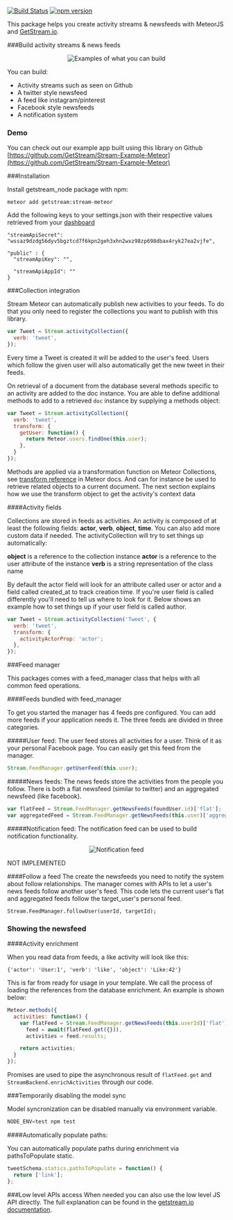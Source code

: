 [![Build Status](https://travis-ci.org/tbarbugli/stream-meteor.svg)](https://travis-ci.org/tbarbugli/stream-meteor)
[![npm version](https://badge.fury.io/js/getstream-meteor.svg)](http://badge.fury.io/js/getstream-meteor)

This package helps you create activity streams & newsfeeds with MeteorJS and [GetStream.io](https://getstream.io).

###Build activity streams & news feeds

<p align="center">
  <img src="https://dvqg2dogggmn6.cloudfront.net/images/mood-home.png" alt="Examples of what you can build" title="What you can build"/>
</p>

You can build:

* Activity streams such as seen on Github
* A twitter style newsfeed
* A feed like instagram/pinterest
* Facebook style newsfeeds
* A notification system

### Demo

You can check out our example app built using this library on Github [https://github.com/GetStream/Stream-Example-Meteor](https://github.com/GetStream/Stream-Example-Meteor)

###Installation

Install getstream_node package with npm:

```meteor add getstream:stream-meteor```

Add the following keys to your settings.json with their respective values retrieved from your [dashboard](https://getstream.io/dashboard/)

```
"streamApiSecret": "wssaz9dzdg56dyv5bgztcd7f6kpn2geh3xhn2wxz98zp698dbax4ryk27ea2vjfe",

"public" : {
  "streamApiKey": "",

  "streamApiAppId": ""
}
```

###Collection integration

Stream Meteor can automatically publish new activities to your feeds. To do that you only need to register the collections you want to publish with this library.

```js
var Tweet = Stream.activityCollection({
  verb: 'tweet',
});
```

Every time a Tweet is created it will be added to the user's feed. Users which follow the given user will also automatically get the new tweet in their feeds.

On retrieval of a document from the database several methods specific to an activity are added to the doc instance. You are able to define additional methods to add to a retrieved ```doc``` instance by supplying a methods object:

```js
var Tweet = Stream.activityCollection({
  verb: 'tweet',
  transform: {
    getUser: function() {
      return Meteor.users.findOne(this.user);
    },
  }
});
```

Methods are applied via a transformation function on Meteor Collections, see [transform reference]() in Meteor docs.
And can for instance be used to retrieve related objects to a current document. The next section explains how we
use the transform object to get the activity's context data

####Activity fields

Collections are stored in feeds as activities. An activity is composed of at least the following fields: **actor**, **verb**, **object**, **time**. You can also add more custom data if needed.
The activityCollection will try to set things up automatically:

**object** is a reference to the collection instance
**actor** is a reference to the user attribute of the instance
**verb** is a string representation of the class name

By default the actor field will look for an attribute called user or actor and a field called created_at to track creation time.
If you're user field is called differently you'll need to tell us where to look for it.
Below shows an example how to set things up if your user field is called author.

```js
var Tweet = Stream.activityCollection('Tweet', {
  verb: 'tweet',
  transform: {
    activityActorProp: 'actor';
  },
});
```

###Feed manager

This packages comes with a feed_manager class that helps with all common feed operations.  

####Feeds bundled with feed_manager

To get you started the manager has 4 feeds pre configured. You can add more feeds if your application needs it.
The three feeds are divided in three categories.

#####User feed:
The user feed stores all activities for a user. Think of it as your personal Facebook page. You can easily get this feed from the manager.  
```js
Stream.FeedManager.getUserFeed(this.user);
```  

#####News feeds:
The news feeds store the activities from the people you follow. 
There is both a flat newsfeed (similar to twitter) and an aggregated newsfeed (like facebook).

```js
var flatFeed = Stream.FeedManager.getNewsFeeds(foundUser.id)['flat'];
var aggregatedFeed = Stream.FeedManager.getNewsFeeds(this.user)['aggregated'];
```

#####Notification feed:
The notification feed can be used to build notification functionality. 

<p align="center">
  <img src="http://feedly.readthedocs.org/en/latest/_images/fb_notification_system.png" alt="Notification feed" title="Notification feed"/>
  
NOT IMPLEMENTED

####Follow a feed
The create the newsfeeds you need to notify the system about follow relationships. The manager comes with APIs to let a user's news feeds follow another user's feed. This code lets the current user's flat and aggregated feeds follow the target_user's personal feed.

```
Stream.FeedManager.followUser(userId, targetId);
```

### Showing the newsfeed

####Activity enrichment

When you read data from feeds, a like activity will look like this:

```
{'actor': 'User:1', 'verb': 'like', 'object': 'Like:42'}
```

This is far from ready for usage in your template. We call the process of loading the references from the database enrichment. An example is shown below:

```js
Meteor.methods({
  activities: function() {
    var flatFeed = Stream.FeedManager.getNewsFeeds(this.userId)['flat'],
      feed = await(flatFeed.get({})),
      activities = feed.results;

    return activities;
  }
});
```

Promises are used to pipe the asynchronous result of `flatFeed.get` and `StreamBackend.enrichActivities` through our code.

###Temporarily disabling the model sync

Model syncronization can be disabled manually via environment variable.

```js
NODE_ENV=test npm test
```

####Automatically populate paths:

You can automatically populate paths during enrichment via pathsToPopulate static.

```js
tweetSchema.statics.pathsToPopulate = function() {
  return ['link'];
};
```

###Low level APIs access
When needed you can also use the low level JS API directly.
The full explanation can be found in the [getstream.io documentation](https://getstream.io/docs/).
